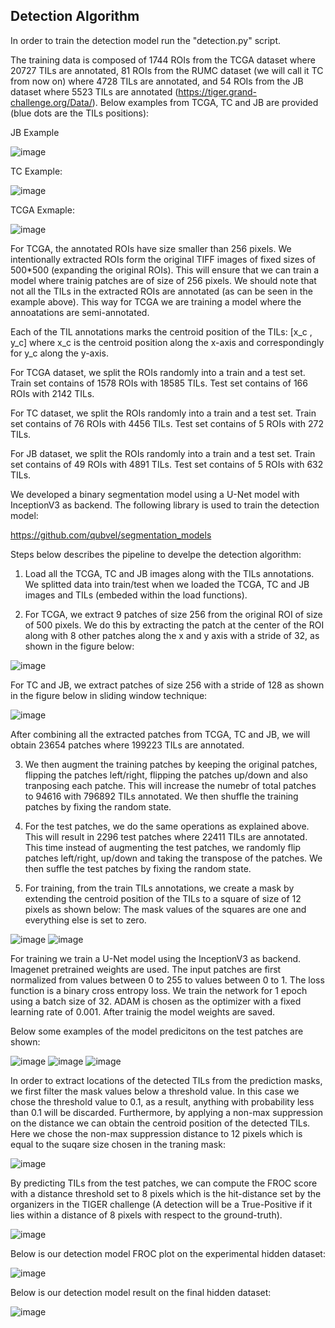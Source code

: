 ## **Detection Algorithm**

In order to train the detection model run the "detection.py" script.

The training data is composed of 1744 ROIs from the TCGA dataset where 20727 TILs are annotated, 81 ROIs from the RUMC dataset (we will call it TC from now on) where 4728 TILs are annotated, and 54 ROIs from the JB dataset where 5523 TILs are annotated (https://tiger.grand-challenge.org/Data/). Below examples from TCGA, TC and JB are provided (blue dots are the TILs positions):

JB Example

![image](https://user-images.githubusercontent.com/68286434/181012474-85dfc8a6-5673-4f23-a6e3-c21aa7dc938c.png)

TC Example:

![image](https://user-images.githubusercontent.com/68286434/181012510-91319e12-f336-4349-9992-2e569a41cb68.png)

TCGA Exmaple:

![image](https://user-images.githubusercontent.com/68286434/181012537-d2acc5de-7fbe-4631-a2c8-1aa60e438d71.png)

For TCGA, the annotated ROIs have size smaller than 256 pixels. We intentionally extracted ROIs form the original TIFF images of fixed sizes of 500*500 (expanding the original ROIs). This will ensure that we can train a model where trainig patches are of size of 256 pixels. We should note that not all the TILs in the extracted ROIs are annotated (as can be seen in the example above). This way for TCGA we are training a model where the annoatations are semi-annotated.

Each of the TIL annotations marks the centroid position of the TILs: [x_c , y_c] where x_c is the centroid position along the x-axis and correspondingly for y_c along the y-axis.

For TCGA dataset, we split the ROIs randomly into a train and a test set. Train set contains of 1578 ROIs with 18585 TILs. Test set contains of 166 ROIs with 2142 TILs.

For TC dataset, we split the ROIs randomly into a train and a test set. Train set contains of 76 ROIs with 4456 TILs. Test set contains of 5 ROIs with 272 TILs.

For JB dataset, we split the ROIs randomly into a train and a test set. Train set contains of 49 ROIs with 4891 TILs. Test set contains of 5 ROIs with 632 TILs.

We developed a binary segmentation model using a U-Net model with InceptionV3 as backend. The following library is used to train the detection model:

https://github.com/qubvel/segmentation_models

Steps below describes the pipeline to develpe the detection algorithm:

1) Load all the TCGA, TC and JB images along with the TILs annotations. We splitted data into train/test when we loaded the TCGA, TC and JB images and TILs (embeded within the load functions).

2) For TCGA, we extract 9 patches of size 256 from the original ROI of size of 500 pixels. We do this by extracting the patch at the center of the ROI along with 8 other patches along the x and y axis with a stride of 32, as shown in the figure below:

![image](https://user-images.githubusercontent.com/68286434/181013196-47d046a8-ca94-4cf9-8a6c-324e2d2eafc8.png)

For TC and JB, we extract patches of size 256 with a stride of 128 as shown in the figure below in sliding window technique:

![image](https://user-images.githubusercontent.com/68286434/181013256-13ac77c1-5852-48ea-aa3a-668b8eafa1ee.png)

After combining all the extracted patches from TCGA, TC and JB, we will obtain 23654 patches where 199223 TILs are annotated.

3) We then augment the training patches by keeping the original patches, flipping the patches left/right, flipping the patches up/down and also tranposing each patche. This will increase the numebr of total patches to 94616 with 796892 TILs annotated. We then shuffle the training patches by fixing the random state.

4) For the test patches, we do the same operations as explained above. This will result in 2296 test patches where 22411 TILs are annotated. This time instead of augmenting the test patches, we randomly flip patches left/right, up/down and taking the transpose of the patches. We then suffle the test patches by fixing the random state.

5) For training, from the train TILs annotations, we create a mask by extending the centroid position of the TILs to a square of size of 12 pixels as shown below:
The mask values of the squares are one and everything else is set to zero.

![image](https://user-images.githubusercontent.com/68286434/181013615-fd2da0d8-ebca-4ce9-b57b-500086eab126.png)
![image](https://user-images.githubusercontent.com/68286434/181013640-4480a683-07ff-4da3-9d3b-5a8fec08846f.png)

For training we train a U-Net model using the InceptionV3 as backend. Imagenet pretrained weights are used. The input patches are first normalized from values between 0 to 255 to values between 0 to 1. The loss function is a binary cross entropy loss. We train the network for 1 epoch using a batch size of 32. ADAM is chosen as the optimizer with a fixed learning rate of 0.001. After trainig the model weights are saved.

Below some examples of the model predicitons on the test patches are shown:

![image](https://user-images.githubusercontent.com/68286434/181013799-de0fe60c-562f-45c4-b02a-9644b598918c.png)
![image](https://user-images.githubusercontent.com/68286434/181013818-0794c709-5978-4e27-a343-61eecb1e225e.png)
![image](https://user-images.githubusercontent.com/68286434/181013825-bd5673b4-c282-49f2-8ff6-5bffabf1c34a.png)

In order to extract locations of the detected TILs from the prediction masks, we first filter the mask values below a threshold value. In this case we chose the threshold value to 0.1, as a result, anything with probability less than 0.1 will be discarded. Furthermore, by applying a non-max suppression on the distance we can obtain the centroid position of the detected TILs. Here we chose the non-max suppression distance to 12 pixels which is equal to the suqare size chosen in the traning mask:

![image](https://user-images.githubusercontent.com/68286434/181013935-269968a5-b4b5-4bcf-a356-6d405ff4b615.png)

By predicting TILs from the test patches, we can compute the FROC score with a distance threshold set to 8 pixels which is the hit-distance set by the organizers in the TIGER challenge (A detection will be a True-Positive if it lies within a distance of 8 pixels with respect to the ground-truth).

![image](https://user-images.githubusercontent.com/68286434/181014064-f11804a6-4ee5-4f61-9aac-e1e8153f3929.png)

Below is our detection model FROC plot on the experimental hidden dataset:

![image](https://user-images.githubusercontent.com/68286434/181014140-6c2d494e-367f-4984-9377-a2c5600d2c67.png)

Below is our detection model result on the final hidden dataset:

![image](https://user-images.githubusercontent.com/68286434/181014165-06d5977c-5ea1-4a9b-98f9-efc372e85e51.png)
